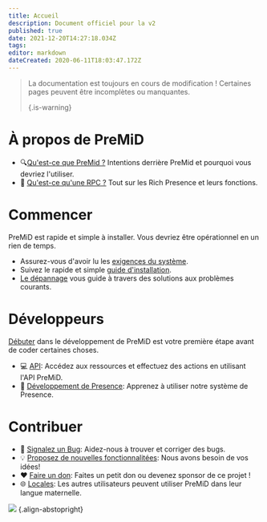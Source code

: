 ```yaml
---
title: Accueil
description: Document officiel pour la v2
published: true
date: 2021-12-20T14:27:18.034Z
tags:
editor: markdown
dateCreated: 2020-06-11T18:03:47.172Z
---
```


> La documentation est toujours en cours de modification ! Certaines pages peuvent être incomplètes ou manquantes. 
> 
> {.is-warning}

# À propos de PreMiD
- :mag:[Qu'est-ce que PreMid ?](/about) Intentions derrière PreMid et pourquoi vous devriez l'utiliser.
- :link: [Qu'est-ce qu'une RPC ?](https://discordapp.com/rich-presence) Tout sur les Rich Presence et leurs fonctions.

# Commencer

PreMiD est rapide et simple à installer. Vous devriez être opérationnel en un rien de temps.

- Assurez-vous d'avoir lu les [exigences du système](/install/requirements).
- Suivez le rapide et simple [guide d'installation](/install).
- [Le dépannage](/troubleshooting) vous guide à travers des solutions aux problèmes courants.

# Développeurs

[Débuter](/dev) dans le développement de PreMiD est votre première étape avant de coder certaines choses.

- :computer: [API](/dev/api): Accédez aux ressources et effectuez des actions en utilisant l'API PreMiD.
- :wrench: [Développement de Presence](/dev/presence): Apprenez à utiliser notre système de Presence.

# Contribuer
- :bug: [Signalez un Bug](https://github.com/PreMiD): Aidez-nous à trouver et corriger des bugs.
- :bulb: [Proposez de nouvelles fonctionnalitées](https://discord.premid.app/): Nous avons besoin de vos idées!
- :heart: [Faire un don](https://www.patreon.com/Timeraa): Faites un petit don ou devenez sponsor de ce projet !
- :globe_with_meridians: [Locales](https://translate.premid.app): Les autres utilisateurs peuvent utiliser PreMiD dans leur langue maternelle.

![](https://beta.premid.app/img/logo.2b414dc2.gif) {.align-abstopright}
